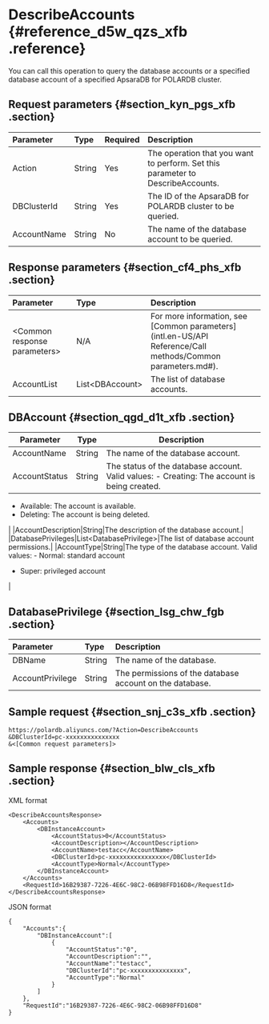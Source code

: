 # DescribeAccounts {#reference_d5w_qzs_xfb .reference}

You can call this operation to query the database accounts or a specified database account of a specified ApsaraDB for POLARDB cluster.

## Request parameters {#section_kyn_pgs_xfb .section}

|Parameter|Type|Required|Description|
|:--------|:---|:-------|:----------|
|Action|String|Yes|The operation that you want to perform. Set this parameter to DescribeAccounts.|
|DBClusterId|String|Yes|The ID of the ApsaraDB for POLARDB cluster to be queried.|
|AccountName|String|No|The name of the database account to be queried.|

## Response parameters {#section_cf4_phs_xfb .section}

|Parameter|Type|Description|
|:--------|:---|:----------|
|<Common response parameters\>|N/A|For more information, see [Common parameters](intl.en-US/API Reference/Call methods/Common parameters.md#).|
|AccountList|List<DBAccount\>|The list of database accounts.|

## DBAccount {#section_qgd_d1t_xfb .section}

|Parameter|Type|Description|
|---------|----|-----------|
|AccountName|String|The name of the database account.|
|AccountStatus|String|The status of the database account. Valid values: -   Creating: The account is being created.
-   Available: The account is available.
-   Deleting: The account is being deleted.

 |
|AccountDescription|String|The description of the database account.|
|DatabasePrivileges|List<DatabasePrivilege\>|The list of database account permissions.|
|AccountType|String|The type of the database account. Valid values: -   Normal: standard account
-   Super: privileged account

 |

## DatabasePrivilege {#section_lsg_chw_fgb .section}

|Parameter|Type|Description|
|:--------|:---|:----------|
|DBName|String|The name of the database.|
|AccountPrivilege|String|The permissions of the database account on the database.|

## Sample request {#section_snj_c3s_xfb .section}

```
https://polardb.aliyuncs.com/?Action=DescribeAccounts
&DBClusterId=pc-xxxxxxxxxxxxxxx
&<[Common request parameters]>
```

## Sample response {#section_blw_cls_xfb .section}

XML format

```
<DescribeAccountsResponse>  
	<Accounts>
		<DBInstanceAccount>
			<AccountStatus>0</AccountStatus>
			<AccountDescription></AccountDescription>
			<AccountName>testacc</AccountName>
			<DBClusterId>pc-xxxxxxxxxxxxxxxx</DBClusterId>
			<AccountType>Normal</AccountType>
		</DBInstanceAccount>
	</Accounts>
	<RequestId>16B29387-7226-4E6C-98C2-06B98FFD16D8</RequestId>
</DescribeAccountsResponse>
```

JSON format

```
{
    "Accounts":{
        "DBInstanceAccount":[
            {
                "AccountStatus":"0",
                "AccountDescription":"",
                "AccountName":"testacc",
                "DBClusterId":"pc-xxxxxxxxxxxxxxx",
                "AccountType":"Normal"
            }
        ]
    },
    "RequestId":"16B29387-7226-4E6C-98C2-06B98FFD16D8"
}
```

